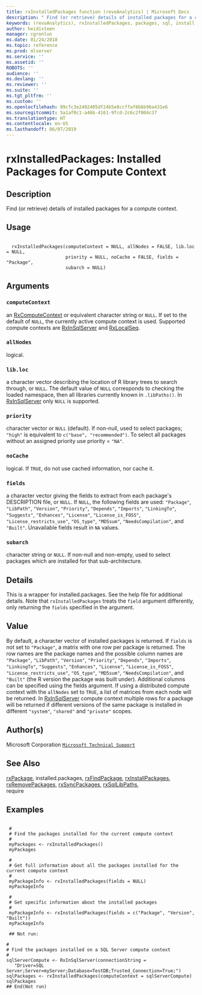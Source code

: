 ```yaml
---
title: rxInstalledPackages function (revoAnalytics) | Microsoft Docs
description: " Find (or retrieve) details of installed packages for a compute context. "
keywords: (revoAnalytics), rxInstalledPackages, packages, sql, install, uninstall, remove, use
author: heidisteen
manager: cgronlun
ms.date: 01/24/2018
ms.topic: reference
ms.prod: mlserver
ms.service: ''
ms.assetid: ''
ROBOTS: ''
audience: ''
ms.devlang: ''
ms.reviewer: ''
ms.suite: ''
ms.tgt_pltfrm: ''
ms.custom: ''
ms.openlocfilehash: 89cfc3e2492405df24b5e8ccffaf6b6b96a431e6
ms.sourcegitcommit: 5a1af0c1-a46b-4161-9fcd-2c6c2f004c37
ms.translationtype: HT
ms.contentlocale: en-US
ms.lasthandoff: 06/07/2019
---
```

 # <a name="rxinstalledpackages-installed-packages-for-compute-context"></a>rxInstalledPackages: Installed Packages for Compute Context 
 ## <a name="description"></a>Description

Find (or retrieve) details of installed packages for a compute context.


 ## <a name="usage"></a>Usage

```   

  rxInstalledPackages(computeContext = NULL, allNodes = FALSE, lib.loc = NULL,
                      priority = NULL, noCache = FALSE, fields = "Package",
                      subarch = NULL)

```

 ## <a name="arguments"></a>Arguments




 ### `computeContext`
 an [RxComputeContext](RxComputeContext.md) or equivalent character string or `NULL`.   If set to the default of `NULL`, the currently active compute context is used. Supported compute contexts are [RxInSqlServer](RxInSqlServer.md) and [RxLocalSeq](RxLocalSeq.md). 



 ### `allNodes`
 logical. 



 ### `lib.loc`
 a character vector describing the location of R library  trees to search through, or `NULL`.  The default value of `NULL` corresponds to checking the loaded namespace,  then all libraries currently known in  `.libPaths()`. In [RxInSqlServer](RxInSqlServer.md) only `NULL` is supported. 



 ### `priority`
 character vector or `NULL` (default). If non-null, used to select packages;  `"high"` is equivalent to `c("base", "recommended")`.  To select all packages without an assigned priority use priority = `"NA"`. 



 ### `noCache`
 logical.  If `TRUE`, do not use cached information, nor cache it. 



 ### `fields`
 a character vector giving the fields to extract from each package's DESCRIPTION file,  or `NULL`. If `NULL`, the following fields are used: `"Package"`, `"LibPath"`, `"Version"`, `"Priority"`, `"Depends"`,  `"Imports"`, `"LinkingTo"`, `"Suggests"`, `"Enhances"`,  `"License"`, `"License_is_FOSS"`, `"License_restricts_use"`,  `"OS_type"`, `"MD5sum"`, `"NeedsCompilation"`, and `"Built"`. Unavailable fields result in `NA` values. 



 ### `subarch`
 character string or `NULL`. If non-null and non-empty, used to select packages  which are installed for that sub-architecture.  




 ## <a name="details"></a>Details

This is a wrapper for installed.packages. See the help file for additional details.
Note that `rxInstalledPackages` treats the `field` argument differently, only returning the `fields` specified in the argument.



 ## <a name="value"></a>Value

By default, a character vector of installed packages is returned.  If `fields` is not set to `"Package"`, a matrix with one row per package is returned. The row names are the package names and the possible column names are `"Package"`, `"LibPath"`, `"Version"`, `"Priority"`, `"Depends"`, `"Imports"`, `"LinkingTo"`, `"Suggests"`, `"Enhances"`, `"License"`, `"License_is_FOSS"`, `"License_restricts_use"`, `"OS_type"`, `"MD5sum"`, `"NeedsCompilation"`, and `"Built"` (the R version the package was built under). Additional columns can be specified using the fields argument. If using a distributed compute context with the `allNodes` set to `TRUE`, a list of matrices from each node will be returned.
In [RxInSqlServer](RxInSqlServer.md) compute context multiple rows for a package will be returned if different versions of the same package is installed in different `"system"`, `"shared"` and `"private"` scopes.


 ## <a name="authors"></a>Author(s)
 Microsoft Corporation [`Microsoft Technical Support`](https://go.microsoft.com/fwlink/?LinkID=698556&clcid=0x409)


 ## <a name="see-also"></a>See Also

[rxPackage](rxPackage.md), installed.packages, [rxFindPackage](rxFindPackage.md), [rxInstallPackages](rxInstallPackages.md),   
[rxRemovePackages](rxRemovePackages.md), [rxSyncPackages](rxSyncPackages.md), [rxSqlLibPaths](rxSqlLibPaths.md),   
require

 ## <a name="examples"></a>Examples

 ```

  #
  # Find the packages installed for the current compute context
  #
  myPackages <- rxInstalledPackages()
  myPackages

  #
  # Get full information about all the packages installed for the current compute context
  #
  myPackageInfo <- rxInstalledPackages(fields = NULL)
  myPackageInfo

  #
  # Get specific information about the installed packages
  #
  myPackageInfo <- rxInstalledPackages(fields = c("Package", "Version", "Built"))
  myPackageInfo

  ## Not run:

#
# Find the packages installed on a SQL Server compute context
#
sqlServerCompute <- RxInSqlServer(connectionString = 
    "Driver=SQL Server;Server=myServer;Database=TestDB;Trusted_Connection=True;")
sqlPackages <- rxInstalledPackages(computeContext = sqlServerCompute)
sqlPackages
 ## End(Not run) 
```








